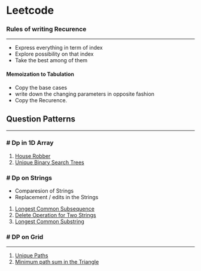 # Leetcode

###  Rules of writing Recurence
-------------------------------------------------------------------------------------------------------------------------------
  * Express everything in term of index
  * Explore possibility on that index
  * Take the best among of them

####  Memoization to Tabulation
   * Copy the base cases
   * write down the changing parameters in opposite fashion
   * Copy the Recurence.


## Question Patterns
-----------------------------------------------------------------------------------------------------------------------------------------------

### # Dp in 1D Array
1. [ House Robber](https://leetcode.com/problems/house-robber/)
3. [Unique Binary Search Trees](https://tinyl.io/7lJU)


###  # Dp on Strings

* Comparesion of Strings
* Replacement / edits in the Strings



1. [Longest Common Subsequence](https://leetcode.com/problems/longest-common-subsequence/)
2. [Delete Operation for Two Strings](https://tinyl.io/7uxc)
3. [Longest Common Substring](https://tinyl.io/7vCL)


###  # DP on Grid
---------------------------------------------------------------------------------
1. [Unique Paths](https://tinyl.io/7wNf)
2. [Minimum path sum in the Triangle](https://tinyl.io/7wPv)









